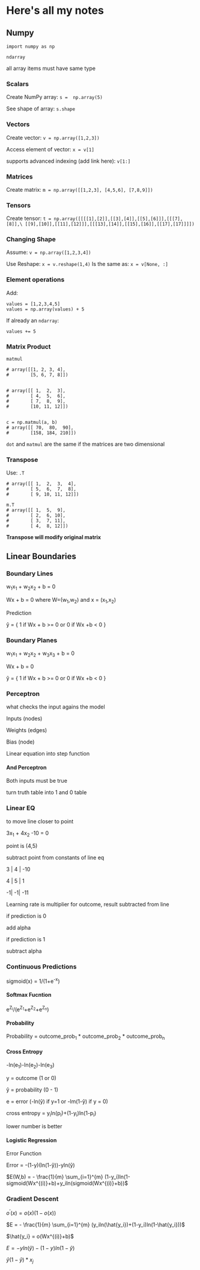 # Here's all my notes

## Numpy

`import numpy as np`

`ndarray`

all array items must have same type

### Scalars

Create NumPy array:
`s =  np.array(5)`

See shape of array:
`s.shape`

### Vectors

Create vector: 
`v = np.array([1,2,3])`

Access element of vector: 
`x = v[1]`

supports advanced indexing (add link here):
`v[1:]`

### Matrices

Create matrix:
`m = np.array([[1,2,3], [4,5,6], [7,8,9]])`

### Tensors

Create tensor: 
`t = np.array([[[[1],[2]],[[3],[4]],[[5],[6]]],[[[7],[8]],\
    [[9],[10]],[[11],[12]]],[[[13],[14]],[[15],[16]],[[17],[17]]]])`

### Changing Shape

Assume:
`v = np.array([1,2,3,4])`

Use Reshape: 
`x = v.reshape(1,4)`
Is the same as: 
`x = v[None, :]`

### Element operations

Add:
```
values = [1,2,3,4,5]
values = np.array(values) + 5
```
If already an `ndarray`: 
```
values += 5
```

### Matrix Product

`matmul`

```
# array([[1, 2, 3, 4],
#        [5, 6, 7, 8]])


# array([[ 1,  2,  3],
#        [ 4,  5,  6],
#        [ 7,  8,  9],
#        [10, 11, 12]])


c = np.matmul(a, b)
# array([[ 70,  80,  90],
#        [158, 184, 210]])
```

`dot` and `matmul` are the same if the matrices are two dimensional

### Transpose

Use: `.T`

```
# array([[ 1,  2,  3,  4],
#        [ 5,  6,  7,  8],
#        [ 9, 10, 11, 12]])

m.T
# array([[ 1,  5,  9],
#        [ 2,  6, 10],
#        [ 3,  7, 11],
#        [ 4,  8, 12]])
```

**Transpose will modify original matrix**

## Linear Boundaries

### Boundary Lines

w<sub>1</sub>x<sub>1</sub> + w<sub>2</sub>x<sub>2</sub> + b = 0

Wx + b = 0 where W=(w<sub>1</sub>,w<sub>2</sub>) and x = (x<sub>1</sub>,x<sub>2</sub>)

Prediction

ŷ = { 1 if Wx + b >= 0 or 0 if Wx +b < 0 }

### Boundary Planes

w<sub>1</sub>x<sub>1</sub> + w<sub>2</sub>x<sub>2</sub> + w<sub>3</sub>x<sub>3</sub> + b = 0

Wx + b = 0

ŷ = { 1 if Wx + b >= 0 or 0 if Wx +b < 0 }

### Perceptron

what checks the input agains the model

Inputs (nodes)

Weights (edges)

Bias (node)

Linear equation into step function

#### And Perceptron

Both inputs must be true

turn truth table into 1 and 0 table

### Linear EQ

to move line closer to point

3x<sub>1</sub> + 4x<sub>2</sub> -10 = 0

point is (4,5)

subtract point from constants of line eq

3 | 4 | -10

4 | 5 | 1

-1| -1| -11

Learning rate is multiplier for outcome, result subtracted from line

if prediction is 0

add alpha

if prediction is 1 

subtract alpha

### Continuous Predictions

sigmoid(x) = 1/(1+e<sup>-x</sup>)

#### Softmax Fucntion

e<sup>Z<sub>i</sub></sup>/(e<sup>Z<sub>1</sub></sup>+e<sup>Z<sub>2</sub></sup>+e<sup>Z<sub>n</sub></sup>)

#### Probability

Probability = outcome_prob<sub>1</sub> * outcome_prob<sub>2</sub> * outcome_prob<sub>n</sub>

#### Cross Entropy

-ln(e<sub>1</sub>)-ln(e<sub>2</sub>)-ln(e<sub>3</sub>)

y = outcome (1 or 0)

ŷ = probability (0 - 1)

e = error (-ln(ŷ) if y=1 or -lm(1-ŷ) if y = 0)

cross entropy = y<sub>i</sub>ln(p<sub>i</sub>)+(1-y<sub>i</sub>)ln(1-p<sub>i</sub>)

lower number is better

#### Logistic Regression

Error Function

Error = -(1-y)(ln(1-ŷ))-yln(ŷ)

$E(W,b) = - \frac{1}{m} \sum_{i=1}^{m} (1-y_i)ln(1-sigmoid(Wx^{(i)}+b)+y_iln(sigmoid(Wx^{(i)}+b))$

### Gradient Descent

$o^{\prime}(x) = o(x)(1-o(x))$

$E =  - \frac{1}{m} \sum_{i=1}^{m} (y_iln(\hat{y_i})+(1-y_i)ln(1-\hat{y_i}))$

$\hat{y_i} = o(Wx^{(i)}+b)$

$E = -yln(\hat{y})-(1-y)ln(1-\hat{y})$

$\hat{y}(1-\hat{y})*x_j$